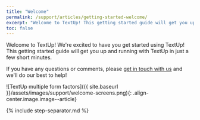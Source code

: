 ```yaml
---
title: "Welcome"
permalink: /support/articles/getting-started-welcome/
excerpt: "Welcome to TextUp! This getting started guide will get you up and running with TextUp in just a few short minutes."
toc: false
---
```


Welcome to TextUp! We're excited to have you get started using TextUp! This getting started guide will get you up and running with TextUp in just a few short minutes.

If you have any questions or comments, please <a href="mailto:connect@textup.org?Subject=From%20Support%20Center" target="_blank">get in touch with us</a> and we'll do our best to help!

![TextUp multiple form factors]({{ site.baseurl }}/assets/images/support/welcome-screens.png){: .align-center.image.image--article}

{% include step-separator.md %}
